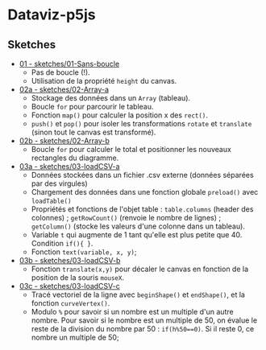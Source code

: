 # Dataviz-p5js

## Sketches
- [01 - sketches/01-Sans-boucle](sketches/01-Sans-boucle)
  - Pas de boucle (!).
  - Utilisation de la propriété `height` du canvas.
- [02a - sketches/02-Array-a](sketches/02-Array-a)
  - Stockage des données dans un `Array` (tableau).
  - Boucle `for` pour parcourir le tableau.
  - Fonction `map()` pour calculer la position x des `rect()`.
  - `push()` et `pop()` pour isoler les transformations `rotate` et `translate` (sinon tout le canvas est transformé).
- [02b - sketches/02-Array-b](sketches/02-Array-b)
  - Boucle `for` pour calculer le total et positionner les nouveaux rectangles du diagramme.
- [03a - sketches/03-loadCSV-a](sketches/03-loadCSV-a)
  - Données stockées dans un fichier .csv externe (données séparées par des virgules)
  - Chargement des données dans une fonction globale `preload()` avec `loadTable()`
  - Propriétés et fonctions de l'objet table : `table.columns` (header des colonnes) ; `getRowCount()` (renvoie le nombre de lignes) ; `getColumn()` (stocke les valeurs d'une colonne dans un tableau).
  - Variable `t` qui augmente de 1 tant qu'elle est plus petite que 40. Condition `if(){ }`.
  - Fonction `text(variable, x, y)`;
- [03b - sketches/03-loadCSV-b](sketches/03-loadCSV-b)
  - Fonction `translate(x,y)` pour décaler le canvas en fonction de la position de la souris `mouseX`.
- [03c - sketches/03-loadCSV-c](sketches/03-loadCSV-c)
  - Tracé vectoriel de la ligne avec `beginShape()` et `endShape()`, et la fonction `curveVertex()`.
  - Modulo `%` pour savoir si un nombre est un multiple d'un autre nombre. Pour savoir si le nombre est un multiple de 50, on évalue le reste de la division du nombre par 50 : `if(h%50==0)`. Si il reste 0, ce nombre un multiple de 50;
